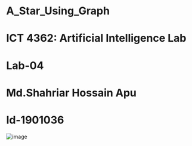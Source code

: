 # A_Star_Using_Graph

# ICT 4362: Artificial Intelligence Lab
#                Lab-04
# Md.Shahriar Hossain Apu
# Id-1901036
![image](https://github.com/Shahriar-Hossain-Opu/A_Star_Using_Graph/assets/70248764/35f9a4c5-2e97-479f-9405-d3698f2f7812)


